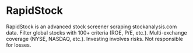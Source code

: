 # RapidStock
RapidStock is an advanced stock screener scraping stockanalysis.com data. Filter global stocks with 100+ criteria (ROE, P/E, etc.). Multi-exchange coverage (NYSE, NASDAQ, etc.). Investing involves risks. Not responsible for losses.
